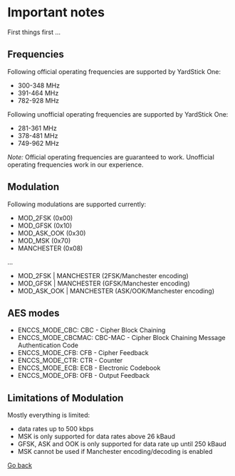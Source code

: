 # Important notes

First things first ...

## Frequencies

Following official operating frequencies are supported by YardStick One:

- 300-348 MHz
- 391-464 MHz
- 782-928 MHz

Following unofficial operating frequencies are supported by YardStick One:

- 281-361 MHz
- 378-481 MHz
- 749-962 MHz

_Note:_ Official operating frequencies are guaranteed to work. Unofficial operating frequencies work in our experience.

## Modulation

Following modulations are supported currently:

- MOD_2FSK (0x00)
- MOD_GFSK (0x10)
- MOD_ASK_OOK (0x30)
- MOD_MSK (0x70)
- MANCHESTER (0x08)

...

- MOD_2FSK | MANCHESTER (2FSK/Manchester encoding)
- MOD_GFSK | MANCHESTER (GFSK/Manchester encoding)
- MOD_ASK_OOK | MANCHESTER (ASK/OOK/Manchester encoding)

## AES modes

- ENCCS_MODE_CBC: CBC - Cipher Block Chaining
- ENCCS_MODE_CBCMAC: CBC-MAC - Cipher Block Chaining Message Authentication Code
- ENCCS_MODE_CFB: CFB - Cipher Feedback
- ENCCS_MODE_CTR: CTR - Counter
- ENCCS_MODE_ECB: ECB - Electronic Codebook
- ENCCS_MODE_OFB: OFB - Output Feedback

## Limitations of Modulation

Mostly everything is limited:

- data rates up to 500 kbps
- MSK is only supported for data rates above 26 kBaud
- GFSK, ASK and OOK is only supported for data rate up until 250 kBaud
- MSK cannot be used if Manchester encoding/decoding is enabled

[Go back](./readme.md)
